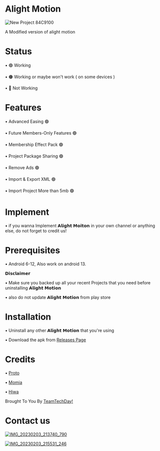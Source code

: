 # Alight Motion

![New Project  84C9100](https://user-images.githubusercontent.com/124376240/216955650-a88b9f08-3afc-4868-ab9d-bccc7920504f.png)


A Modified version of alight motion

# Status

   • 🟢 Working

   • 🟠 Working or maybe won't work  ( on some devices )

   • 🔴 Not Working

# Features

   • Advanced Easing 🟢
  
   • Future Members-Only Features 🟢
  
   • Membership Effect Pack 🟢
   
   • Project Package Sharing 🟢
   
   • Remove Ads 🟢 
   
   • Import & Export XML 🟢
   
   • Import Project More than 5mb 🟢
   
# Implement 

   • if you wanna Implement 𝗔𝗹𝗶𝗴𝗵𝘁 𝗠𝗼𝗶𝘁𝗼𝗻 in your own channel or anything else, do not forget to credit us!

# Prerequisites 

   • Android 6-12, Also work on android 13.

𝗗𝗶𝘀𝗰𝗹𝗮𝗶𝗺𝗲𝗿

   • Make sure you backed up all your recent Projects that you need before uninstalling 𝗔𝗹𝗶𝗴𝗵𝘁 𝗠𝗼𝘁𝗶𝗼𝗻

   • also do not update 𝗔𝗹𝗶𝗴𝗵𝘁 𝗠𝗼𝘁𝗶𝗼𝗻 from play store

# Installation 

   • Uninstall any other 𝗔𝗹𝗶𝗴𝗵𝘁 𝗠𝗼𝘁𝗶𝗼𝗻 that you're using

   • Download the apk from [Releases Page](https://github.com/proto15/Alight-Motion/releases)

# Credits
   • [Proto](http://t.me/Est3l14)
   
   • [Momia](http://t.me/m0mi4)
   
   • [Hiwa](http://t.me/hiwa_sad)
   
Brought To You By [TeamTechDay!](https://t.me/tech_d4y)

# Contact us

[![IMG_20230203_213740_790](https://user-images.githubusercontent.com/124376240/216681405-cf083df6-52ca-40d2-8c81-6a1b4f50cbba.jpg)](https://t.me/tech_d4y)


[![IMG_20230203_215531_246](https://user-images.githubusercontent.com/124376240/216684537-846b0b55-a1d7-42fe-97ed-02f89584a61c.jpg)](https://t.me/TeamTechDayChat)
